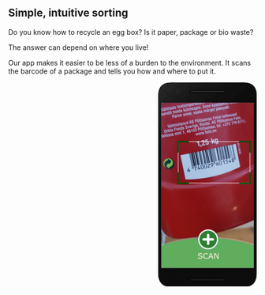 <div>
<h2 id="simple-intuitive-sorting">Simple, intuitive sorting</h2>
<p>Do you know how to recycle an egg box? Is it paper, package or bio waste?</p>
<p>The answer can depend on where you live!</p>
<p>Our app makes it easier to be less of a burden to the environment. It scans the barcode of a package and tells you how and where to put it.</p>
<img src="/assets/androidFrameScan.png" style="float:right;width:200px;" />
</div>
